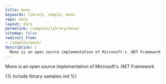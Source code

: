 ```yaml
---
title: mono
keywords: library, sample, mono
repo: mono
layout: docs
permalink: /samples/library/mono/
sitemap: false
redirect_from:
- /samples/mono/
description: |
  Mono is an open source implementation of Microsoft's .NET Framework
---
```


Mono is an open source implementation of Microsoft's .NET Framework


{% include library-samples.md %}
